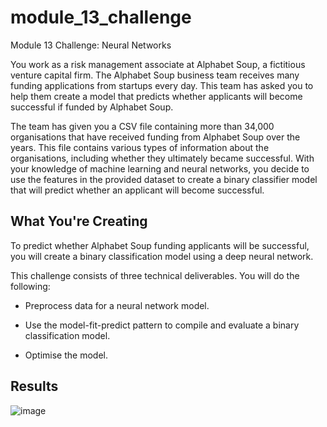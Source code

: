 # module_13_challenge
Module 13 Challenge: Neural Networks

You work as a risk management associate at Alphabet Soup, a fictitious venture capital firm. The Alphabet Soup business team receives many funding applications from startups every day. This team has asked you to help them create a model that predicts whether applicants will become successful if funded by Alphabet Soup.

The team has given you a CSV file containing more than 34,000 organisations that have received funding from Alphabet Soup over the years. This file contains various types of information about the organisations, including whether they ultimately became successful. With your knowledge of machine learning and neural networks, you decide to use the features in the provided dataset to create a binary classifier model that will predict whether an applicant will become successful.

## What You're Creating
To predict whether Alphabet Soup funding applicants will be successful, you will create a binary classification model using a deep neural network.

This challenge consists of three technical deliverables. You will do the following:

* Preprocess data for a neural network model.

* Use the model-fit-predict pattern to compile and evaluate a binary classification model.

* Optimise the model.

## Results

![image](https://github.com/AthuraThava/module_13_challenge/assets/125240804/f120a5c6-d576-4b45-a49b-a5f27a505d65)
